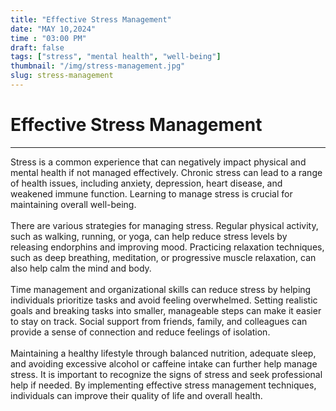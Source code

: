 ```yaml
---
title: "Effective Stress Management"
date: "MAY 10,2024"
time : "03:00 PM"
draft: false
tags: ["stress", "mental health", "well-being"]
thumbnail: "/img/stress-management.jpg"
slug: stress-management
---
```


# Effective Stress Management

---

Stress is a common experience that can negatively impact physical and mental health if not managed effectively. Chronic stress can lead to a range of health issues, including anxiety, depression, heart disease, and weakened immune function. Learning to manage stress is crucial for maintaining overall well-being.
<br><br>
There are various strategies for managing stress. Regular physical activity, such as walking, running, or yoga, can help reduce stress levels by releasing endorphins and improving mood. Practicing relaxation techniques, such as deep breathing, meditation, or progressive muscle relaxation, can also help calm the mind and body.
<br><br>
Time management and organizational skills can reduce stress by helping individuals prioritize tasks and avoid feeling overwhelmed. Setting realistic goals and breaking tasks into smaller, manageable steps can make it easier to stay on track. Social support from friends, family, and colleagues can provide a sense of connection and reduce feelings of isolation.
<br><br>
Maintaining a healthy lifestyle through balanced nutrition, adequate sleep, and avoiding excessive alcohol or caffeine intake can further help manage stress. It is important to recognize the signs of stress and seek professional help if needed. By implementing effective stress management techniques, individuals can improve their quality of life and overall health.
